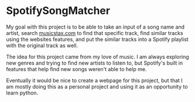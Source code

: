 # SpotifySongMatcher

My goal with this project is to be able to take an input of a song name and artist, search [musicstax.com](https://musicstax.com/) to find that specific track, find similar tracks using the websites features, and put the similar tracks into a Spotify playlist with the original track as well.

The idea for this project came from my love of music. I am always exploring new genres and trying to find new artists to listen to, but Spotify's built in features that help find new songs weren't able to help me.

Eventually it would be nice to create a webpage for this project, but that I am mostly doing this as a personal project and using it as an opportunity to learn python.
